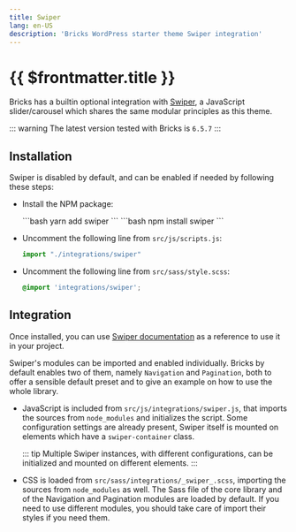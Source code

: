 ```yaml
---
title: Swiper
lang: en-US
description: 'Bricks WordPress starter theme Swiper integration'
---
```


# {{ $frontmatter.title }}

Bricks has a builtin optional integration with [Swiper](https://swiperjs.com/), a JavaScript slider/carousel which shares the same modular principles as this theme.

::: warning
The latest version tested with Bricks is `6.5.7`
:::

## Installation

Swiper is disabled by default, and can be enabled if needed by following these steps:

-   Install the NPM package:

      <code-group>

      <code-block title="Yarn" active> 
      ```bash
      yarn add swiper
      ```
      </code-block>

      <code-block title="npm"> 
      ```bash
      npm install swiper
      ```
      </code-block>

      </code-group>

-   Uncomment the following line from `src/js/scripts.js`:

    ```javascript
    import "./integrations/swiper"
    ```

-   Uncomment the following line from `src/sass/style.scss`:

    ```scss
    @import 'integrations/swiper';
    ```

## Integration

Once installed, you can use [Swiper documentation](https://swiperjs.com/get-started/) as a reference to use it in your project.

Swiper's modules can be imported and enabled individually. Bricks by default enables two of them, namely `Navigation` and `Pagination`, both to offer a sensible default preset and to give an example on how to use the whole library.

-   JavaScript is included from `src/js/integrations/swiper.js`, that imports the sources from `node_modules` and initializes the script. Some configuration settings are already present, Swiper itself is mounted on elements which have a  `swiper-container` class.

    ::: tip
    Multiple Swiper instances, with different configurations, can be initialized and mounted on different elements.
    :::

-   CSS is loaded from `src/sass/integrations/_swiper_.scss`, importing the sources from `node_modules` as well. The Sass file of the core library and of the Navigation and Pagination modules are loaded by default. If you need to use different modules, you should take care of import their styles if you need them.
